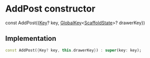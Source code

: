 


# AddPost constructor






const
AddPost(\{[Key](https://api.flutter.dev/flutter/foundation/Key-class.html)? key, [GlobalKey](https://api.flutter.dev/flutter/widgets/GlobalKey-class.html)&lt;[ScaffoldState](https://api.flutter.dev/flutter/material/ScaffoldState-class.html)>? drawerKey})





## Implementation

```dart
const AddPost({Key? key, this.drawerKey}) : super(key: key);
```







